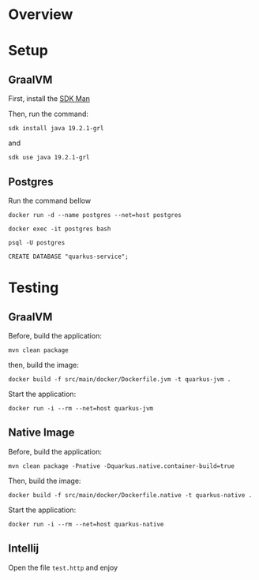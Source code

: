 # Overview

# Setup

## GraalVM

First, install the [SDK Man]

Then, run the command:

`sdk install java 19.2.1-grl`

and

`sdk use java 19.2.1-grl`

[SDK Man]: https://sdkman.io/

## Postgres

Run the command bellow

`docker run -d --name postgres --net=host postgres`

`docker exec -it postgres bash`

`psql -U postgres`

`CREATE DATABASE "quarkus-service";`

# Testing

## GraalVM

Before, build the application:

`mvn clean package`

then, build the image:

`docker build -f src/main/docker/Dockerfile.jvm -t quarkus-jvm .`

Start the application:

`docker run -i --rm --net=host quarkus-jvm`

## Native Image

Before, build the application:

`mvn clean package -Pnative -Dquarkus.native.container-build=true`

Then, build the image:

`docker build -f src/main/docker/Dockerfile.native -t quarkus-native .`

Start the application:

`docker run -i --rm --net=host quarkus-native`

## Intellij

Open the file `test.http` and enjoy
